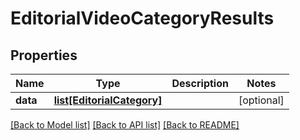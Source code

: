 # EditorialVideoCategoryResults

## Properties
Name | Type | Description | Notes
------------ | ------------- | ------------- | -------------
**data** | [**list[EditorialCategory]**](EditorialCategory.md) |  | [optional] 

[[Back to Model list]](../README.md#documentation-for-models) [[Back to API list]](../README.md#documentation-for-api-endpoints) [[Back to README]](../README.md)

